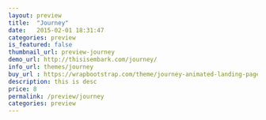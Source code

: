 ```yaml
---
layout: preview
title:  "Journey"
date:   2015-02-01 18:31:47
categories: preview
is_featured: false
thumbnail_url: preview-journey
demo_url: http://thisisembark.com/journey/
info_url: themes/journey
buy_url : https://wrapbootstrap.com/theme/journey-animated-landing-page-WB0K438LJ
description: this is desc
price: 8
permalink: /preview/journey
categories: preview
---
```

